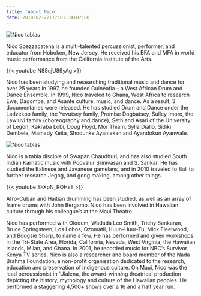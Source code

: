 ```yaml
---
title: 'About Nico'
date: 2018-02-22T17:01:34+07:00
---
```

![Nico tablas](/images/about/about3.jpg)

Nico Spezzacatena is a multi-talented percussionist, performer, and educator from Hoboken, New Jersey. He received his BFA and MFA in world music performance from the California Institute of the Arts. 

{{< youtube N88ujU89yAg >}}<br>

Nico has been studying and researching traditional music and dance for over 25 years.In 1997, he founded Guineafia – a West African Drum and Dance Ensemble. In 1999, Nico traveled to Ghana, West Africa to research Ewe, Dagomba, and Asante culture, music, and dance. As a result, 3 documentaries were released. He has studied Drum and Dance under the Ladzekpo family, the Yevutsey family, Promise Dogbatsey, Sulley Imoro, the Lawluvi family (choreography and dance), Seth and Asari of the University of Legon, Kakraba Lobi, Doug Floyd, Mor Thiam, Sylla Diallo, Sidiki Dembele, Mamady Keita, Shodunke Ayanlekan and Ayandokun Ayanwale.

![Nico tablas](/images/about/about2.jpg)

Nico is a tabla disciple of Swapan Chaudhuri, and has also studied South Indian Karnatic music with Poovalur Srinivasan and S. Sankar. He has studied the Balinese and Javanese gamelans, and in 2010 traveled to Bali to further research Jegog, and gong making, among other things. 

{{< youtube S-XpN_ROHsE >}}<br>

Afro-Cuban and Haitian drumming has been studied, as well as an array of frame drums with John Bergamo. Nico has been involved in Hawaiian culture through his colleague’s at the Maui Theatre.

Nico has performed with Olodum, Wadada Leo Smith, Trichy Sankaran, Bruce Springsteen, Los Lobos, Ozomatli, Huun-Huur-Tu, Mick Fleetwood, and Boogsie Sharp, to name a few. He has performed and given workshops in the Tri-State Area, Florida, California, Nevada, West Virginia, the Hawaiian Islands, Milan, and Ghana. In 2001, he recorded music for NBC’s Survivor Kenya TV series. Nico is also a researcher and board member of the Nada Brahma Foundation, a non-profit organisation dedicated to the research, education and preservation of indigenous culture. On Maui, Nico was the lead percussionist in ‘Ulalena, the award-winning theatrical production depicting the history, mythology and culture of the Hawaiian peoples. He performed a staggering 4,500+ shows over a 16 and a half year run.